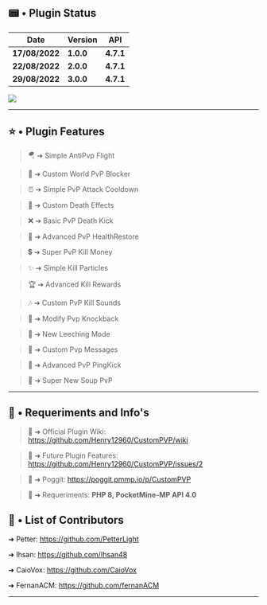## 📟 • Plugin Status

| **Date** | **Version** | **API** |
| --- | --- | --- | 
| **17/08/2022** | **1.0.0** | **4.7.1** |
| **22/08/2022** | **2.0.0** | **4.7.1** |
| **29/08/2022** | **3.0.0** | **4.7.1** |

<a href="https://poggit.pmmp.io/p/CustomPVP"><img src="https://poggit.pmmp.io/shield.state/CustomPVP"></a>

---
## ⭐ • Plugin Features

> 🪂 ➔ Simple AntiPvp Flight

> 🛑 ➔ Custom World PvP Blocker

> ⏰ ➔ Simple PvP Attack Cooldown

> 💉 ➔ Custom Death Effects

> ❌ ➔ Basic PvP Death Kick

> 💖 ➔ Advanced PvP HealthRestore

> 💲 ➔ Super PvP Kill Money

> ✨ ➔ Simple Kill Particles

> 🏆 ➔ Advanced Kill Rewards

> 🎶 ➔ Custom PvP Kill Sounds

> 📏 ➔ Modify Pvp Knockback

> 🚀 ➔ New Leeching Mode

> 💌 ➔ Custom Pvp Messages

> 🔴 ➔ Advanced PvP PingKick

> 🥣 ➔ Super New Soup PvP

---
## 🎯 • Requeriments and Info's

> 📒 ➜ Official Plugin Wiki: https://github.com/Henry12960/CustomPVP/wiki

> 🔮 ➜ Future Plugin Features: https://github.com/Henry12960/CustomPVP/issues/2

> 📰 ➜ Poggit: https://poggit.pmmp.io/p/CustomPVP

> 🚨 ➜ Requeriments: **PHP 8, PocketMine-MP API 4.0**

## 👥 • List of Contributors

➜ Petter: https://github.com/PetterLight

➜ Ihsan: https://github.com/Ihsan48

➜ CaioVox: https://github.com/CaioVox

➜ FernanACM: https://github.com/fernanACM

---
